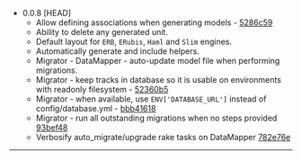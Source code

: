 
+ 0.0.8 [HEAD]
  - Allow defining associations when generating models - [5286c59](https://github.com/espresso/enginery/commit/5286c59)
  - Ability to delete any generated unit.
  - Default layout for `ERB`, `ERubis`, `Haml` and `Slim` engines.
  - Automatically generate and include helpers.
  - Migrator - DataMapper - auto-update model file when performing migrations.
  - Migrator - keep tracks in database so it is usable on environments with readonly filesystem - [52360b5](https://github.com/espresso/enginery/commit/52360b5)
  - Migrator - when available, use `ENV['DATABASE_URL']` instead of config/database.yml - [bbb41618](https://github.com/espresso/enginery/commit/bbb41618)
  - Migrator - run all outstanding migrations when no steps provided [93bef48](https://github.com/espresso/enginery/commit/93bef48)
  - Verbosify auto_migrate/upgrade rake tasks on DataMapper [782e76e](https://github.com/espresso/enginery/commit/782e76e)

<hr>
